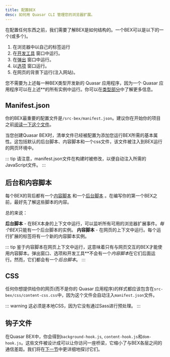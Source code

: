 ```yaml
---
title: 配置BEX
desc: 如何用 Quasar CLI 管理您的浏览器扩展。
---
```


在配置任何东西之前，我们需要了解BEX是如何结构的。一个BEX可以是以下的一个(或多个)。

1. 在浏览器中以自己的标签运行
2. 在[开发工具](https://developer.chrome.com/extensions/devtools) 窗口中运行。
3. 在[弹出](https://developer.chrome.com/extensions/user_interface#popup) 窗口中运行。
4. 以[选项](https://developer.chrome.com/extensions/options) 窗口运行。
5. 在网页的背景下运行(注入网站)。

您不需要为上述每一种BEX类型开发新的 Quasar 应用程序，因为一个 Quasar 应用程序可以在上述**的所有实例中运行。你可以在[类型部分](/quasar-cli/developing-browser-extensions/types-of-bex)中了解更多信息。

## Manifest.json

你的BEX最重要的配置文件是`/src-bex/manifest.json`。建议你在开始你的项目之前[阅读一下这个文件](https://developer.chrome.com/extensions/manifest)。

当您创建Quasar BEX时，清单文件已经被配置为添加您运行BEX所需的基本属性。这包括默认的后台脚本、内容脚本和一个css文件，该文件被注入到BEX运行的网页环境中。

::: tip
请注意，manifest.json文件在构建时被修改，以便自动注入所需的JavaScript文件。
:::

## 后台和内容脚本

每个BEX的背后都有一个[内容脚本](https://developer.chrome.com/extensions/content_scripts) 和一个[后台脚本](https://developer.chrome.com/extensions/background_pages) 。在编写你的第一个BEX之前，最好先了解这些脚本的内容。

总的来说：

**后台脚本** - 在BEX本身的上下文中运行，可以监听所有可用的浏览器扩展事件。*每个BEX*只能有一个后台脚本的实例。
**内容脚本** - 在网页的上下文中运行。每个运行扩展的标签将有一个新的内容脚本实例。

::: tip
鉴于内容脚本在网页上下文中运行，这意味着只有与网页交互的BEX才能使用内容脚本。弹出窗口、选项和开发工具**不会有一个*内容脚本*在它们后面运行。然而，它们都会有一个*后台脚本*。
:::

## CSS

任何你想提供给你的网页(而不是你的 Quasar 应用程序)的样式都应该包含在`src-bex/css/content-css.css`中，因为这个文件会自动注入`manifest.json`文件。

::: warning
这必须是本地CSS，因为它没有通过Sass进行预处理。
:::

## 钩子文件

在Quasar BEX中，你会得到`background-hook.js`, `content-hook.js`和`dom-hook.js`。这些文件被设计成可以让你访问一座桥梁，它缩小了与BEX各层之间的通信差距。我们将在[下一节](/quasar-cli/developing-browser-extensions/bex-communication)中更详细地探讨它们。

